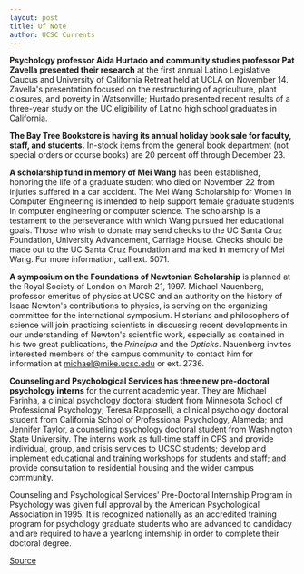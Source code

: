```yaml
---
layout: post
title: Of Note
author: UCSC Currents
---
```


**Psychology professor Aida Hurtado and community studies professor Pat Zavella presented their research** at the first annual Latino Legislative Caucus and University of California Retreat held at UCLA on November 14. Zavella's presentation focused on the restructuring of agriculture, plant closures, and poverty in Watsonville; Hurtado presented recent results of a three-year study on the UC eligibility of Latino high school graduates in California.  

**The Bay Tree Bookstore is having its annual holiday book sale for faculty, staff, and students.** In-stock items from the  general book department (not special orders or course books) are 20 percent off through December 23.   

**A scholarship fund in memory of Mei Wang** has been established, honoring the life of a graduate student who died on November 22 from injuries suffered in a car accident. The Mei Wang Scholarship for Women in Computer Engineering is intended to help support female graduate students in computer engineering or computer science. The scholarship is a testament to the perseverance with which Wang pursued her educational goals. Those who wish to donate may send checks to the UC Santa Cruz Foundation, University Advancement, Carriage House. Checks should be made out to the UC Santa Cruz Foundation and marked in memory of Mei Wang. For more information, call ext. 5071.  

**A symposium on the Foundations of Newtonian Scholarship** is planned at the Royal Society of London on March 21, 1997. Michael Nauenberg, professor emeritus of physics at UCSC and an authority on the history of Isaac Newton's contributions to physics, is serving on the organizing committee for the international symposium. Historians and philosophers of science will join practicing scientists in discussing recent developments in our understanding of Newton's scientific work, especially as contained in his two great publications, the _Principia_ and the _Opticks_. Nauenberg invites interested members of the campus community to contact him for information at michael@mike.ucsc.edu or ext. 2736.  

**Counseling and Psychological Services has three new pre-doctoral psychology interns** for the current academic year. They are Michael Farinha, a clinical psychology doctoral student from Minnesota School of Professional Psychology; Teresa Rapposelli, a clinical psychology doctoral student from California School of Professional Psychology, Alameda; and Jennifer Taylor, a counseling psychology doctoral student from Washington State University. The interns work as full-time staff in CPS and provide individual, group, and crisis services to UCSC students; develop and implement educational and training workshops for students and staff; and provide consultation to residential housing and the wider campus community.   

Counseling and Psychological Services' Pre-Doctoral Internship Program in Psychology was given full approval by the American Psychological Association in 1995. It is recognized nationally as an accredited training program for psychology graduate students who are advanced to candidacy and are required to have a yearlong internship in order to complete their doctoral degree.

[Source](http://www1.ucsc.edu/oncampus/currents/96-12-09/ofnote.htm "Permalink to Of Note: 12-9-96")
